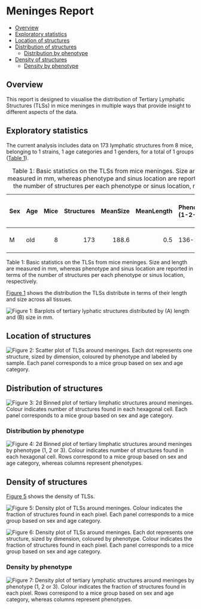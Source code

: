 # Meninges Report

-   [Overview](#overview)
-   [Exploratory statistics](#exploratory-statistics)
-   [Location of structures](#location-of-structures)
-   [Distribution of structures](#distribution-of-structures)
    -   [Distribution by phenotype](#distribution-by-phenotype)
-   [Density of structures](#density-of-structures)
    -   [Density by phenotype](#density-by-phenotype)

## Overview

This report is designed to visualise the distribution of Tertiary
Lymphatic Structures (TLSs) in mice meninges in multiple ways that
provide insight to different aspects of the data.

## Exploratory statistics

The current analysis includes data on 173 lymphatic structures from 8
mice, belonging to 1 strains, 1 age categories and 1 genders, for a
total of 1 groups ([Table 1](#tbl-stats)).

<table>
<caption>Table 1: Basic statistics on the TLSs from mice meninges. Size
and length are measured in mm, whereas phenotype and sinus location are
reported in terms of the number of structures per each phenotype or
sinus location, respectively.</caption>
<colgroup>
<col style="width: 5%" />
<col style="width: 5%" />
<col style="width: 6%" />
<col style="width: 13%" />
<col style="width: 11%" />
<col style="width: 13%" />
<col style="width: 22%" />
<col style="width: 21%" />
</colgroup>
<thead>
<tr class="header">
<th style="text-align: left;">Sex</th>
<th style="text-align: left;">Age</th>
<th style="text-align: right;">Mice</th>
<th style="text-align: right;">Structures</th>
<th style="text-align: right;">MeanSize</th>
<th style="text-align: right;">MeanLength</th>
<th style="text-align: left;">Phenotype (1-2-3)</th>
<th style="text-align: left;">Sinus (0-90-180)</th>
</tr>
</thead>
<tbody>
<tr class="odd">
<td style="text-align: left;">M</td>
<td style="text-align: left;">old</td>
<td style="text-align: right;">8</td>
<td style="text-align: right;">173</td>
<td style="text-align: right;">188.6</td>
<td style="text-align: right;">0.5</td>
<td style="text-align: left;">136-28-9</td>
<td style="text-align: left;">42-103-28</td>
</tr>
</tbody>
</table>

Table 1: Basic statistics on the TLSs from mice meninges. Size and
length are measured in mm, whereas phenotype and sinus location are
reported in terms of the number of structures per each phenotype or
sinus location, respectively.

[Figure 1](#fig-bar) shows the distribution the TLSs distribute in terms
of their length and size across all tissues.

<img src="results/plots/C57fig-bar-1.png" id="fig-bar"
alt="Figure 1: Barplots of tertiary lyphatic structures distributed by (A) length and (B) size in mm." />

## Location of structures

<img src="results/plots/C57fig-loc-1.png" id="fig-loc"
alt="Figure 2: Scatter plot of TLSs around meninges. Each dot represents one structure, sized by dimension, coloured by phenotype and labeled by sample. Each panel corresponds to a mice group based on sex and age category." />

## Distribution of structures

<img src="results/plots/C57fig-dist-1.png" id="fig-dist"
alt="Figure 3: 2d Binned plot of tertiary limphatic structures around meninges. Colour indicates number of structures found in each hexagonal cell. Each panel corresponds to a mice group based on sex and age category." />

### Distribution by phenotype

<img src="results/plots/C57fig-dist-pheno-1.png" id="fig-dist-pheno"
alt="Figure 4: 2d Binned plot of tertiary limphatic structures around meninges by phenotype (1, 2 or 3). Colour indicates number of structures found in each hexagonal cell. Rows correspond to a mice group based on sex and age category, whereas columns represent phenotypes." />

## Density of structures

[Figure 5](#fig-dens) shows the density of TLSs.

<img src="results/plots/C57fig-dens-1.png" id="fig-dens"
alt="Figure 5: Density plot of TLSs around meninges. Colour indicates the fraction of structures found in each pixel. Each panel corresponds to a mice group based on sex and age category." />

<img src="results/plots/C57fig-loc-dens-1.png" id="fig-loc-dens"
alt="Figure 6: Density plot of TLSs around meninges. Each dot represents one structure, sized by dimension, coloured by phenotype. Colour indicates the fraction of structures found in each pixel. Each panel corresponds to a mice group based on sex and age category." />

### Density by phenotype

<img src="results/plots/C57fig-dens-pheno-1.png" id="fig-dens-pheno"
alt="Figure 7: Density plot of tertiary lymphatic structures around meninges by phenotype (1, 2 or 3). Colour indicates the fraction of structures found in each pixel. Rows correspond to a mice group based on sex and age category, whereas columns represent phenotypes." />
